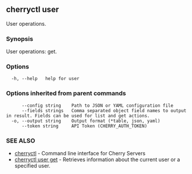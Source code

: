 ## cherryctl user

User operations.

### Synopsis

User operations: get.

### Options

```
  -h, --help   help for user
```

### Options inherited from parent commands

```
      --config string    Path to JSON or YAML configuration file
      --fields strings   Comma separated object field names to output in result. Fields can be used for list and get actions.
  -o, --output string    Output format (*table, json, yaml)
      --token string     API Token (CHERRY_AUTH_TOKEN)
```

### SEE ALSO

* [cherryctl](cherryctl.md)	 - Command line interface for Cherry Servers
* [cherryctl user get](cherryctl_user_get.md)	 - Retrieves information about the current user or a specified user.

